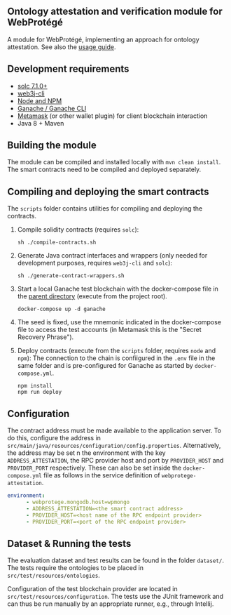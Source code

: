 ## Ontology attestation and verification module for WebProtégé

A module for WebProtégé, implementing an approach for ontology attestation. See also the [usage guide](../docs/guide.md).

## Development requirements
* [solc 7.1.0+](https://docs.soliditylang.org/en/v0.8.10/installing-solidity.html#linux-packages)
* [web3j-cli](http://docs.web3j.io/4.8.7/command_line_tools/)
* [Node and NPM](https://nodejs.org/en/)
* [Ganache / Ganache CLI](https://trufflesuite.com/ganache/)
* [Metamask](metamask.io) (or other wallet plugin) for client blockchain interaction
* Java 8 + Maven

## Building the module
The module can be compiled and installed locally with `mvn clean install`. The smart contracts need to be compiled and deployed separately.

## Compiling and deploying the smart contracts
The `scripts` folder contains utilities for compiling and deploying the contracts.
1. Compile solidity contracts (requires `solc`):
    ```
    sh ./compile-contracts.sh
    ```
2. Generate Java contract interfaces and wrappers (only needed for development purposes, requires `web3j-cli` and `solc`):
    ```
    sh ./generate-contract-wrappers.sh
    ```
3. Start a local Ganache test blockchain with the docker-compose file in the [parent directory](../readme.md) (execute from the project root).
    ```
    docker-compose up -d ganache
    ```
4. The seed is fixed, use the mnemonic indicated in the docker-compose file to access the test accounts (in Metamask this is the "Secret Recovery Phrase").

5. Deploy contracts (execute from the `scripts` folder, requires `node` and `npm`):
    The connection to the chain is confiigured in the `.env` file in the same folder and is pre-configured for Ganache as started by `docker-compose.yml`.
    ```
    npm install
    npm run deploy
    ```

## Configuration
The contract address must be made available to the application server. To do this, configure the address in `src/main/java/resources/configuration/config.properties`.
Alternatively, the address may be set n the environment with the key `ADDRESS_ATTESTATION`, the RPC provider host and port by `PROVIDER_HOST` and `PROVIDER_PORT` respectively. These can also be set inside the `docker-compose.yml` file as follows in the service definition of `webprotege-attestation`.

```yaml
environment:
      - webprotege.mongodb.host=wpmongo
      - ADDRESS_ATTESTATION=<the smart contract address>
      - PROVIDER_HOST=<host name of the RPC endpoint provider>
      - PROVIDER_PORT=<port of the RPC endpoint provider>  
```

## Dataset & Running the tests
The evaluation dataset and test results can be found in the folder `dataset/`.
The tests require the ontologies to be placed in `src/test/resources/ontologies`. 

Configuration of the test blockchain provider are located in `src/test/resources/configuration`. The tests use the JUnit 
framework and can thus be run manually by an appropriate runner, e.g., through Intellij.
